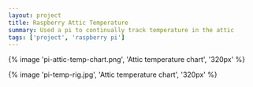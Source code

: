 ```yaml
---
layout: project
title: Raspberry Attic Temperature
summary: Used a pi to continually track temperature in the attic
tags: ['project', 'raspberry pi']
---
```


{% image 'pi-attic-temp-chart.png', 'Attic temperature chart', '320px' %}

{% image 'pi-temp-rig.jpg', 'Attic temperature chart', '320px' %}
